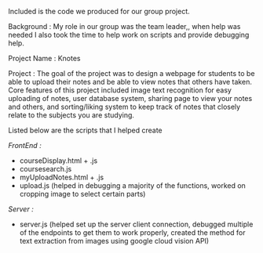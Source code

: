 Included is the code we produced for our group project.

Background : My role in our group was the team leader,, when help was needed I also took the time to help work on scripts and provide debugging help.

Project Name : Knotes

Project : The goal of the project was to design a webpage for students to be able to upload their notes and be able to view notes that others have taken. Core features of this project included image text recognition for easy uploading of notes, user database system, sharing page to view your notes and others, and sorting/liking system to keep track of notes that closely relate to the subjects you are studying.

Listed below are the scripts that I helped create 

_FrontEnd :_

- courseDisplay.html + .js
- coursesearch.js
- myUploadNotes.html + .js
- upload.js (helped in debugging a majority of the functions, worked on cropping image to select certain parts)

_Server :_

- server.js (helped set up the server client connection, debugged multiple of the endpoints to get them to work properly, created the method for text extraction from images using google cloud vision API)

